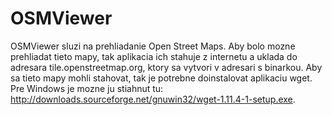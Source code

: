 # OSMViewer

OSMViewer sluzi na prehliadanie Open Street Maps. Aby bolo mozne prehliadat tieto mapy, tak aplikacia ich stahuje z internetu a uklada do adresara tile.openstreetmap.org, ktory sa vytvori v adresari s binarkou. Aby sa tieto mapy mohli stahovat, tak je potrebne doinstalovat aplikaciu wget. Pre Windows je mozne ju stiahnut tu: http://downloads.sourceforge.net/gnuwin32/wget-1.11.4-1-setup.exe.
